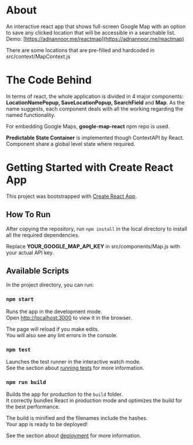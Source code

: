 # About

An interactive react app that shows full-screen Google Map with an option to save any clicked location that will be accessible in a searchable list.
Demo: [https://adnannoor.me/reactmap](https://adnannoor.me/reactmap)

There are some locations that are pre-filled and hardcoded in src/context/MapContext.js

# The Code Behind

In terms of react, the whole application is divided in 4 major components: **LocationNamePopup, SaveLocationPopup, SearchField** and **Map**. As the name suggests, each component deals with all the working regarding the named functionality.

For embedding Google Maps, **google-map-react** npm repo is used.

**Predictable State Container** is implemented though ContextAPI by React. Component share a global level state where required.

# Getting Started with Create React App

This project was bootstrapped with [Create React App](https://github.com/facebook/create-react-app).

## How To Run

After copying the repository, run `npm install` in the local directory to install all the required dependencies.

Replace **YOUR_GOOGLE_MAP_API_KEY** in src/components/Map.js with your actual API key.

## Available Scripts

In the project directory, you can run:

### `npm start`

Runs the app in the development mode.\
Open [http://localhost:3000](http://localhost:3000) to view it in the browser.

The page will reload if you make edits.\
You will also see any lint errors in the console.

### `npm test`

Launches the test runner in the interactive watch mode.\
See the section about [running tests](https://facebook.github.io/create-react-app/docs/running-tests) for more information.

### `npm run build`

Builds the app for production to the `build` folder.\
It correctly bundles React in production mode and optimizes the build for the best performance.

The build is minified and the filenames include the hashes.\
Your app is ready to be deployed!

See the section about [deployment](https://facebook.github.io/create-react-app/docs/deployment) for more information.
